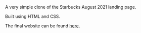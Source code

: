 A very simple clone of the Starbucks August 2021 landing page.

Built using HTML and CSS.

The final website can be found [here](https://a-manic.github.io/Coffee-Shop-landing-page/).
